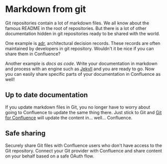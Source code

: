 
# Markdown from git

Git repositories contain a lot of markdown files. We all know about the famous
README in the root of repositories. But there is a lot of other documentation
hidden in git repositories ready to be shared with the world. 

One example is [adr][3], architectural decision records. These records are often 
maintained by developers in git repository. Wouldn't it be nice if you can
share them in Confluence?

Another example is _docs as code_. Write your documentation in markdown and
process with an engine such as [Jekyll][4] and you are ready to go. Now you can easily
share specific parts of your documentation in Confluence as well!

## Up to date documentation

If you update markdown files in Git, you no longer have to worry about going
to Confluence to update the same thing there. Just stick to Git and 
[Git for Confluence][1] will update the content in... well... Confluence.

## Safe sharing

Securely share Git files with Confluence users who don't have access to the Git 
repository. Connect your Git provider with Confluence and share content on your 
behalf based on a safe OAuth flow.

[1]: https://marketplace.atlassian.com/apps/1211675/git-for-confluence
[2]: https://avisi-apps.gitbook.io/git-for-confluence-cloud/
[3]: https://adr.github.io/
[4]: https://jekyllrb.com/
